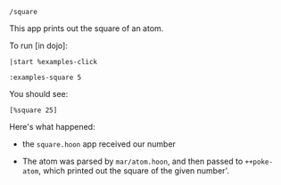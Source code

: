 `/square`

This app prints out the square of an atom.

To run [in dojo]:

`|start %examples-click`

`:examples-square 5`

You should see:

`[%square 25]`

Here's what happened:

- the `square.hoon` app received our number

- The atom was parsed by `mar/atom.hoon`, and then passed to `++poke-atom`, which printed out the square of the given number'.
